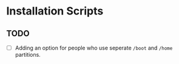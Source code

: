 # Installation Scripts

## TODO 

- [ ] Adding an option for people who use seperate `/boot` and `/home` partitions. 